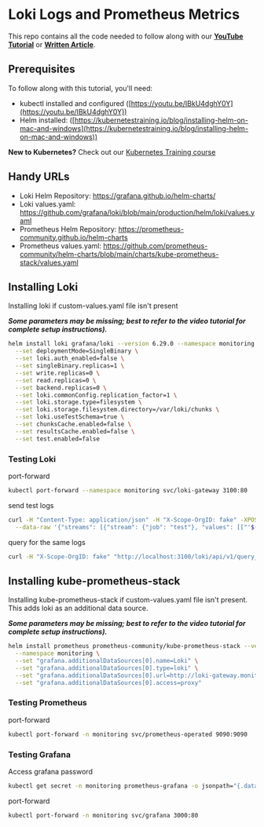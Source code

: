 # Loki Logs and Prometheus Metrics

This repo contains all the code needed to follow along with our **[YouTube Tutorial](https://youtu.be/0POI5E7Uzjo)** or **[Written Article](https://kubernetestraining.io/blog/loki-prometheus-grafana-kubernetes-logging-monitoring)**.

## Prerequisites

To follow along with this tutorial, you'll need:

- kubectl installed and configured ([https://youtu.be/IBkU4dghY0Y](https://youtu.be/IBkU4dghY0Y))
- Helm installed: ([https://kubernetestraining.io/blog/installing-helm-on-mac-and-windows](https://kubernetestraining.io/blog/installing-helm-on-mac-and-windows))

**New to Kubernetes?** Check out our [Kubernetes Training course](https://kubernetestraining.io/)

## Handy URLs

- Loki Helm Repository: https://grafana.github.io/helm-charts/
- Loki values.yaml: https://github.com/grafana/loki/blob/main/production/helm/loki/values.yaml
- Prometheus Helm Repository: https://prometheus-community.github.io/helm-charts
- Prometheus values.yaml: https://github.com/prometheus-community/helm-charts/blob/main/charts/kube-prometheus-stack/values.yaml

## Installing Loki

Installing loki if custom-values.yaml file isn't present 

***Some parameters may be missing; best to refer to the video tutorial for complete setup instructions).***

```bash
helm install loki grafana/loki --version 6.29.0 --namespace monitoring \
  --set deploymentMode=SingleBinary \
  --set loki.auth_enabled=false \
  --set singleBinary.replicas=1 \
  --set write.replicas=0 \
  --set read.replicas=0 \
  --set backend.replicas=0 \
  --set loki.commonConfig.replication_factor=1 \
  --set loki.storage.type=filesystem \
  --set loki.storage.filesystem.directory=/var/loki/chunks \
  --set loki.useTestSchema=true \
  --set chunksCache.enabled=false \
  --set resultsCache.enabled=false \
  --set test.enabled=false
```
### Testing Loki

port-forward

```bash
kubectl port-forward --namespace monitoring svc/loki-gateway 3100:80
```

send test logs

```bash
curl -H "Content-Type: application/json" -H "X-Scope-OrgID: fake" -XPOST -s "http://localhost:3100/loki/api/v1/push" \
  --data-raw '{"streams": [{"stream": {"job": "test"}, "values": [["'$(date +%s)'000000000", "test log entry"]]}]}'
```

query for the same logs

```bash
curl -H "X-Scope-OrgID: fake" "http://localhost:3100/loki/api/v1/query_range" --data-urlencode 'query={job="test"}'
```

## Installing kube-prometheus-stack

Installing kube-prometheus-stack if custom-values.yaml file isn't present. This adds loki as an additional data source.

***Some parameters may be missing; best to refer to the video tutorial for complete setup instructions).***

```bash
helm install prometheus prometheus-community/kube-prometheus-stack --version 45.7.1 \
  --namespace monitoring \
  --set "grafana.additionalDataSources[0].name=Loki" \
  --set "grafana.additionalDataSources[0].type=loki" \
  --set "grafana.additionalDataSources[0].url=http://loki-gateway.monitoring.svc.cluster.local" \
  --set "grafana.additionalDataSources[0].access=proxy"
```

### Testing Prometheus

port-forward

```bash
kubectl port-forward -n monitoring svc/prometheus-operated 9090:9090
```

### Testing Grafana

Access grafana password

```bash
kubectl get secret -n monitoring prometheus-grafana -o jsonpath="{.data.admin-password}" | base64 --decode
```

port-forward

```bash
kubectl port-forward -n monitoring svc/grafana 3000:80
```
